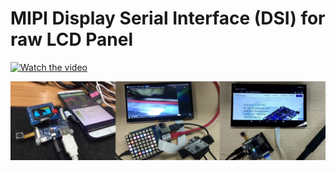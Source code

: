 # MIPI Display Serial Interface (DSI) for raw LCD Panel 

[![Watch the video](https://img.youtube.com/vi/yquPXChZhTU/hqdefault.jpg)](https://www.youtube.com/embed/yquPXChZhTU)

<img src="https://raw.githubusercontent.com/D3vD3m0n/BPI-M2-Magic/master/images/displays.jpg?alt=media" href="https://github.com/D3vD3m0n/BPI-M2-Magic/tree/master/display/" class="image-12799b3c" style="cursor: zoom-in;">
